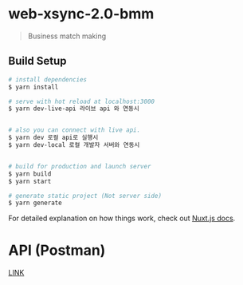 # web-xsync-2.0-bmm

> Business match making

## Build Setup

```bash
# install dependencies
$ yarn install

# serve with hot reload at localhost:3000
$ yarn dev-live-api 라이브 api 와 연동시


# also you can connect with live api.
$ yarn dev 로컬 api로 실행시
$ yarn dev-local 로컬 개발자 서버와 연동시


# build for production and launch server
$ yarn build
$ yarn start

# generate static project (Not server side)
$ yarn generate
```

For detailed explanation on how things work, check out [Nuxt.js docs](https://nuxtjs.org).

# API (Postman)

[LINK](https://documenter.getpostman.com/view/105985/SVtWyTtJ)
